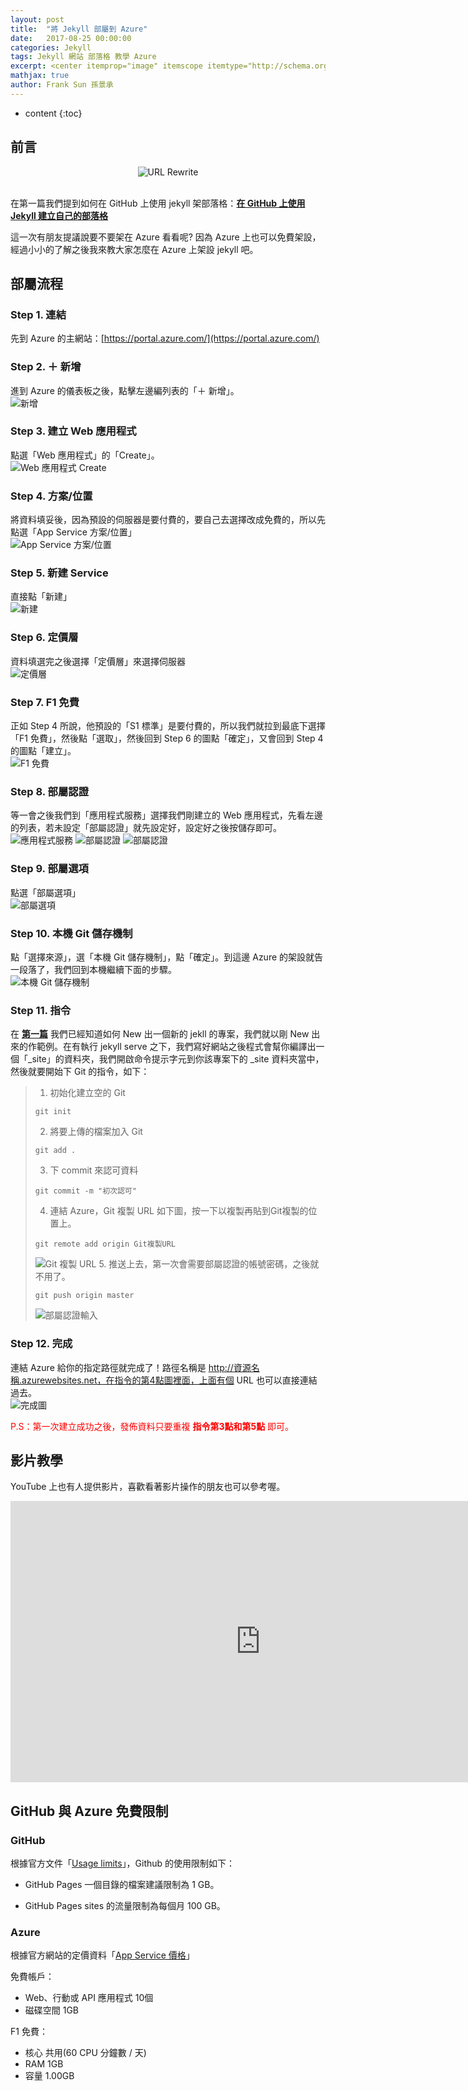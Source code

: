 ```yaml
---
layout: post
title:  "將 Jekyll 部屬到 Azure"
date:   2017-08-25 00:00:00
categories: Jekyll
tags: Jekyll 網站 部落格 教學 Azure
excerpt: <center itemprop="image" itemscope itemtype="http://schema.org/ImageObject"><img itemprop="image url height width" src="/images/2017-08-25-jekyll-on-azure/2017-08-25-jekyll-on-azure-image0.jpg" alt="URL Rewrite" title="URL Rewrite"/></center><br/>　　在第一篇我們提到如何在 GitHub 上使用 jekyll 架部落格：在 GitHub 上使用 Jekyll 建立自己的部落格<br/>這一次有朋友提議說要不要架在 Azure 看看呢? 因為 Azure 上也可以免費架設，經過小小的了解之後我來教大家怎麼在 Azure 上架設 jekyll 吧。
mathjax: true
author: Frank Sun 孫景承
---
```


* content
{:toc}

## **前言**

<center itemprop="image" itemscope itemtype="http://schema.org/ImageObject">
    <img itemprop="image url height width" src="/images/2017-08-25-jekyll-on-azure/2017-08-25-jekyll-on-azure-image0.jpg" alt="URL Rewrite" title="URL Rewrite"/>
</center><br/>

在第一篇我們提到如何在 GitHub 上使用 jekyll 架部落格：**[在 GitHub 上使用 Jekyll 建立自己的部落格](/2017/07/28/welcome-to-jekyll/)**

這一次有朋友提議說要不要架在 Azure 看看呢? 因為 Azure 上也可以免費架設，經過小小的了解之後我來教大家怎麼在 Azure 上架設 jekyll 吧。

## **部屬流程**

### Step 1. 連結
先到 Azure 的主網站：[https://portal.azure.com/](https://portal.azure.com/)

### Step 2. ＋ 新增
進到 Azure 的儀表板之後，點擊左邊編列表的「＋ 新增」。<br/>
![新增](/images/2017-08-25-jekyll-on-azure/2017-08-25-jekyll-on-azure-image1.jpg)

### Step 3. 建立 Web 應用程式
點選「Web 應用程式」的「Create」。<br/>
![Web 應用程式 Create](/images/2017-08-25-jekyll-on-azure/2017-08-25-jekyll-on-azure-image2.jpg)

### Step 4. 方案/位置
將資料填妥後，因為預設的伺服器是要付費的，要自己去選擇改成免費的，所以先點選「App Service 方案/位置」<br/>
![App Service 方案/位置](/images/2017-08-25-jekyll-on-azure/2017-08-25-jekyll-on-azure-image3.jpg)

### Step 5. 新建 Service
直接點「新建」<br/>
![新建](/images/2017-08-25-jekyll-on-azure/2017-08-25-jekyll-on-azure-image4.jpg)

### Step 6. 定價層
資料填選完之後選擇「定價層」來選擇伺服器<br/>
![定價層](/images/2017-08-25-jekyll-on-azure/2017-08-25-jekyll-on-azure-image5.jpg)

### Step 7. F1 免費
正如 Step 4 所說，他預設的「S1 標準」是要付費的，所以我們就拉到最底下選擇「F1 免費」，然後點「選取」，然後回到 Step 6 的圖點「確定」，又會回到 Step 4 的圖點「建立」。<br/>
![F1 免費](/images/2017-08-25-jekyll-on-azure/2017-08-25-jekyll-on-azure-image6.jpg)

### Step 8. 部屬認證
等一會之後我們到「應用程式服務」選擇我們剛建立的 Web 應用程式，先看左邊的列表，若未設定「部屬認證」就先設定好，設定好之後按儲存即可。<br/>
![應用程式服務](/images/2017-08-25-jekyll-on-azure/2017-08-25-jekyll-on-azure-image7.jpg)
![部屬認證](/images/2017-08-25-jekyll-on-azure/2017-08-25-jekyll-on-azure-image8.jpg)
![部屬認證](/images/2017-08-25-jekyll-on-azure/2017-08-25-jekyll-on-azure-image9.jpg)

### Step 9. 部屬選項
點選「部屬選項」<br/>
![部屬選項](/images/2017-08-25-jekyll-on-azure/2017-08-25-jekyll-on-azure-image10.jpg)

### Step 10. 本機 Git 儲存機制
點「選擇來源」，選「本機 Git 儲存機制」，點「確定」。到這邊 Azure 的架設就告一段落了，我們回到本機繼續下面的步驟。<br/>
![本機 Git 儲存機制](/images/2017-08-25-jekyll-on-azure/2017-08-25-jekyll-on-azure-image11.jpg)

### Step 11. 指令
在 **[第一篇](/2017/07/28/welcome-to-jekyll/)** 我們已經知道如何 New 出一個新的 jekll 的專案，我們就以剛 New 出來的作範例。在有執行 jekyll serve 之下，我們寫好網站之後程式會幫你編譯出一個「_site」的資料夾，我們開啟命令提示字元到你該專案下的 _site 資料夾當中，然後就要開始下 Git 的指令，如下：
>
>1. 初始化建立空的 Git
>```
>git init
>```
>2. 將要上傳的檔案加入 Git
>```
>git add .
>```
>3. 下 commit 來認可資料
>```
>git commit -m "初次認可"
>```
>4. 連結 Azure，Git 複製 URL 如下圖，按一下以複製再貼到Git複製的位置上。
>```
>git remote add origin Git複製URL
>```
>![Git 複製 URL](/images/2017-08-25-jekyll-on-azure/2017-08-25-jekyll-on-azure-image12.jpg)
>5. 推送上去，第一次會需要部屬認證的帳號密碼，之後就不用了。
>```
>git push origin master
>```
>![部屬認證輸入](/images/2017-08-25-jekyll-on-azure/2017-08-25-jekyll-on-azure-image13.jpg)

### Step 12. 完成
連結 Azure 給你的指定路徑就完成了！路徑名稱是 http://資源名稱.azurewebsites.net，在指令的第4點圖裡面，上面有個 URL 也可以直接連結過去。<br/>
![完成圖](/images/2017-08-25-jekyll-on-azure/2017-08-25-jekyll-on-azure-image14.jpg)

<font color="red">P.S：第一次建立成功之後，發佈資料只要重複 <b>指令第3點和第5點</b> 即可。</font>

## **影片教學**
YouTube 上也有人提供影片，喜歡看著影片操作的朋友也可以參考喔。
<iframe width="800" height="450" src="https://www.youtube.com/embed/b8sac4fSqPo" frameborder="0" allowfullscreen></iframe>

## **GitHub 與 Azure 免費限制**
### GitHub
根據官方文件「[Usage limits](https://help.github.com/articles/what-is-github-pages/)」，Github 的使用限制如下：

* GitHub Pages 一個目錄的檔案建議限制為 1 GB。

* GitHub Pages sites 的流量限制為每個月 100 GB。

### Azure
根據官方網站的定價資料「[App Service 價格](https://azure.microsoft.com/zh-tw/pricing/details/app-service/)」

免費帳戶：
* Web、行動或 API 應用程式	10個
* 磁碟空間	1GB

F1 免費：
* 核心  共用(60 CPU 分鐘數 / 天)
* RAM	1GB
* 容量	1.00GB

